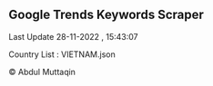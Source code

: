 

## Google Trends Keywords Scraper 
 
Last Update 28-11-2022 , 15:43:07

Country List :
VIETNAM.json



© Abdul Muttaqin 

